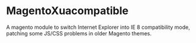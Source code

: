 MagentoXuacompatible
====================

A magento module to switch Internet Explorer into IE 8 compatibility mode, patching some JS/CSS problems in older Magento themes. 
